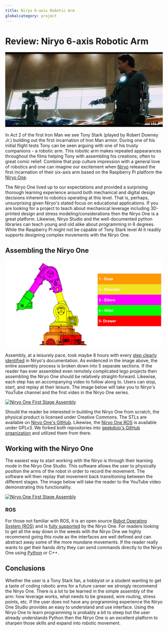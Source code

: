 ```yaml
---
title: Niryo 6-axis Robotic Arm
globalcategory: project
---
```


# Review: Niryo 6-axis Robotic Arm

![Tony Stark Argues with Dummy the Robotic Arm](media/tony-stark-dummy.jpg)

In Act 2 of the first Iron Man we see Tony Stark (played by Robert Downey Jr.) building out the first incarnation of Iron Man armor. During one of his initial flight tests Tony can be seen arguing with one of his trusty companions - a robotic arm. This robotic arm makes repeated appearances throughout the films helping Tony with assembling his creations; often to great comic relief. Combine that pop culture impression with a general love of robotics and one can imagine our excitement when [Niryo](https://niryo.com) released the first incarnation of their six-axis arm based on the Raspberry Pi platform the [Niryo One](https://niryo.com/product/niryo-one/). 

The Niryo One lived up to our expectations and provided a surprising thorough learning experience around both mechanical and digital design decisions inherent to robotics operating at this level. That is, perhaps, unsurprising given Niryo's stated focus on educational applications. If you are looking for a project to teach about mechanical leverage including 3D-printed design and stress modeling/considerations then the Niryo One is a great platform. Likewise, Niryo Studio and the well-documented python libraries can teach young and old alike about programming in 6 degrees. While the Raspberry Pi might not be capable of Tony Stark level AI it readily supports designing complex movements with the Niryo One.

## Assembling the Niryo One

![Niryo One 5-Step Assembly](media/assembly-steps.png)

Assembly, at a leisurely pace, took maybe 8 hours with every [step clearly identified](https://niryo.com/docs/niryo-one/) in Niryo's documentation. As evidenced in the image above, the entire assembly process is broken down into 5 separate sections. If the reader has ever assembled even remotely complicated lego projects then assembling the Niryo One should be relatively straight-forward. Likewise, each step has an accompanying video to follow along to. Users can stop, start, and replay at their leisure. The image below will take you to Niryo's YouTube channel and the first video in the Niryo One series.

[![Niryo One First Stage Assembly](https://img.youtube.com/vi/ijinVVn0aUE/0.jpg)](https://youtu.be/ijinVVn0aUE)

Should the reader be interested in building the Niryo One from scratch, the physical product is licensed under Creative Commons. The STLs are available on [Niryo One's GitHub](https://github.com/NiryoRobotics/niryo_one). Likewise, the [Niryo One ROS](https://github.com/NiryoRobotics/niryo_one_ros) is available under GPLv3. We forked both repositories into [geekdojo's GitHub organization](https://github.com/geekdojo-ofc) and utilized them from there.

## Working with the Niryo One

The easiest way to start working with the Niryo is through their learning mode in the Niryo One Studio. This software allows the user to physically position the arms of the robot in order to record the movement. The software will then replay that movement back transitioning between the different stages. The image below will take the reader to the YouTube video demonstrating this functionality.

[![Niryo One First Stage Assembly](https://img.youtube.com/vi/AgYxy18cZHI/0.jpg)](https://youtu.be/AgYxy18cZHI)

### ROS

For those not familiar with ROS, it is an open source [Robot Operating System (ROS)](https://www.ros.org/) and is [fully supported](https://github.com/NiryoRobotics/niryo_one_ros) by the Niryo One. For readers looking to get all the way down in the weeds with the Niryo One we highly recommend going this route as the interfaces are well defined and can abstract away some of the more mundane movements. If the reader really wants to get their hands dirty they can send commands directly to the Niryo One using [Python](https://drive.google.com/uc?export=download&id=1kLvj120O1UYl_6VXX617K7ZnF6LGDTEf) or C++.

## Conclusions

Whether the user is a Tony Stark fan, a hobbyist or a student wanting to get a taste of coding robotic arms for a future career we strongly recommend the Niryo One. There is a lot to be learned in the simple assembly of the arm: how leverage works, what needs to be greased, wire routing, stress points, etc. If the user does not have any programming experience the Niryo One Studio provides an easy to understand and use interface. Using the Niryo One to learn programming is probably a bit to steep but the user already understands Python then the Niryo One is an excellent platform to sharpen those skills and expand into robotic movement.
